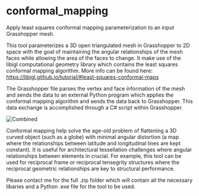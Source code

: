 # conformal_mapping
Apply least squares conformal mapping parameterization to an input Grasshopper mesh.

This tool parameterizes a 3D open triangulated mesh in Grasshopper to 2D space with the goal of maintaining the angular relationships of the mesh faces while allowing the area of the faces to change. It make use of the libigl computational geometry library which contains the least squares conformal mapping algorithm. More info can be found here: https://libigl.github.io/tutorial/#least-squares-conformal-maps

The Grasshopper file parses the vertex and face information of the mesh and sends the data to an external Python program which applies the conformal mapping algorithm and sends the data back to Grasshopper. This data exchange is accomplished through a C# script within Grasshopper.

![Combined](https://user-images.githubusercontent.com/63329231/105234490-514a0100-5b39-11eb-8e93-d5016c447e82.png)

Conformal mapping help solve the age-old problem of flattening a 3D curved object (such as a globe) with minimal angular distortion (a map where the relationships between latitude and longitudinal lines are kept constant). It is useful for architectural tessellation challenges where angular relationships between elements in crucial. For example, this tool can be used for reciprocal frame or reciprocal tensegrity structures where the reciprocal geometric relationships are key to structural performance.

Please contact me for the full .zip folder which will contain all the necessary libaries and a Python .exe file for the tool to be used.
